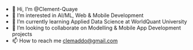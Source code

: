 - 👋 Hi, I’m @Clement-Quaye
- 👀 I’m interested in AI/ML, Web & Mobile Development
- 🌱 I’m currently learning Applied Data Science at WorldQuant University
- 💞️ I’m looking to collaborate on Modelling & Mobile App Development projects
- 📫 How to reach me clemaddo@gmail.com

<!---
Clement-Quaye/Clement-Quaye is a ✨ special ✨ repository because its `README.md` (this file) appears on your GitHub profile.
You can click the Preview link to take a look at your changes.
--->
